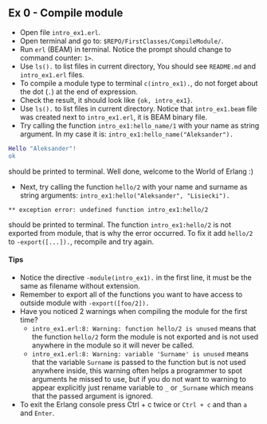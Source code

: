 ## Ex 0 - Compile module

- Open file `intro_ex1.erl`.
- Open terminal and go to: `$REPO/FirstClasses/CompileModule/`.
- Run `erl` (BEAM) in terminal. Notice the prompt should change to command counter: `1>`.
- Use `ls().` to list files in current directory, You should see `README.md` and `intro_ex1.erl` files.
- To compile a module type to terminal `c(intro_ex1).`, do not forget about the dot (`.`) at the end of expression.
- Check the result, it should look like `{ok, intro_ex1}`.
- Use `ls().` to list files in current directory. Notice that `intro_ex1.beam` file was created next to `intro_ex1.erl`, it is BEAM binary file.
- Try calling the function `intro_ex1:hello_name/1` with your name as string argument. In my case it is: `intro_ex1:hello_name("Aleksander").`

```erlang 
Hello "Aleksander"!
ok
```

should be printed to terminal. Well done, welcome to the World of Erlang :)

- Next, try calling the function `hello/2` with your name and surname as string arguments: `intro_ex1:hello("Aleksander", "Lisiecki").`

```
** exception error: undefined function intro_ex1:hello/2
```

should be printed to terminal. The function `intro_ex1:hello/2` is not exported from module, that is why the error occurred. To fix it add `hello/2` to `-export([...]).`, recompile and try again.

#### Tips

- Notice the directive `-module(intro_ex1).` in the first line, it must be the same as filename without extension.
- Remember to export all of the functions you want to have access to outside module with `-export([foo/2]).`
- Have you noticed 2 warnings when compiling the module for the first time?
  - `intro_ex1.erl:8: Warning: function hello/2 is unused` means that the function `hello/2` form the module is not exported and is not used anywhere in the module so it will never be called.
  - `intro_ex1.erl:8: Warning: variable 'Surname' is unused` means that the variable `Surname` is passed to the function but is not used anywhere inside, this warning often helps a programmer to spot arguments he missed to use, but if you do not want to warning to appear explicitly just rename variable to `_` or `_Surname` which means that the passed argument is ignored.
- To exit the Erlang console press Ctrl + c twice or `Ctrl + c` and than `a` and `Enter`.
